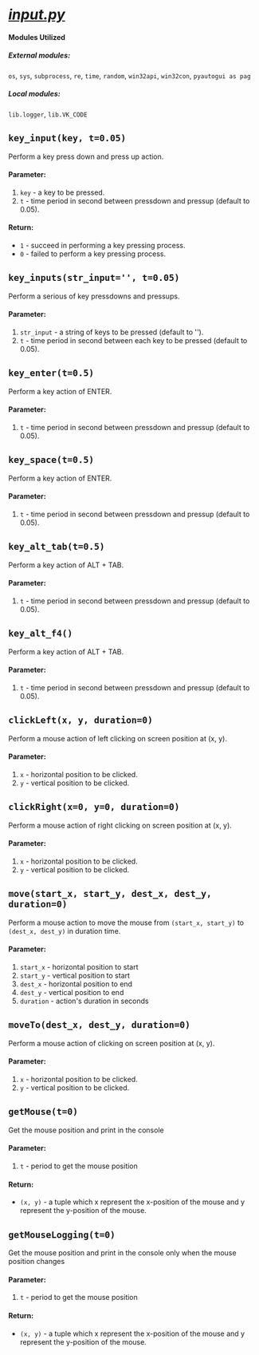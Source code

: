 # [_input.py_](/lib/input.py)

#### Modules Utilized

##### External modules:
`os`, `sys`, `subprocess`, `re`, `time`, `random`, `win32api`, `win32con`, `pyautogui as pag`

##### Local modules:
`lib.logger`, `lib.VK_CODE`

## `key_input(key, t=0.05)`

Perform a key press down and press up action.

#### Parameter:
1. `key` - a key to be pressed.
2. `t` - time period in second between pressdown and pressup (default to 0.05).

#### Return:
- `1` - succeed in performing a key pressing process.
- `0` - failed to perform a key pressing process.

## `key_inputs(str_input='', t=0.05)`

Perform a serious of key pressdowns and pressups.

#### Parameter:
1. `str_input` - a string of keys to be pressed (default to '').
2. `t` - time period in second between each key to be pressed (default to 0.05).

## `key_enter(t=0.5)`

Perform a key action of ENTER.

#### Parameter:
1. `t` - time period in second between pressdown and pressup (default to 0.05).

## `key_space(t=0.5)`

Perform a key action of ENTER.

#### Parameter:
1. `t` - time period in second between pressdown and pressup (default to 0.05).

## `key_alt_tab(t=0.5)`

Perform a key action of ALT + TAB.

#### Parameter:
1. `t` - time period in second between pressdown and pressup (default to 0.05).

## `key_alt_f4()`

Perform a key action of ALT + TAB.

#### Parameter:
1. `t` - time period in second between pressdown and pressup (default to 0.05).

## `clickLeft(x, y, duration=0)`

Perform a mouse action of left clicking on screen position at (x, y).

#### Parameter:
1. `x` - horizontal position to be clicked.
2. `y` - vertical position to be clicked.

## `clickRight(x=0, y=0, duration=0)`

Perform a mouse action of right clicking on screen position at (x, y).

#### Parameter:
1. `x` - horizontal position to be clicked.
2. `y` - vertical position to be clicked.

## `move(start_x, start_y, dest_x, dest_y, duration=0)`

Perform a mouse action to move the mouse from `(start_x, start_y)` to `(dest_x, dest_y)` in duration time.

#### Parameter:
1. `start_x` - horizontal position to start
2. `start_y` - vertical position to start
3. `dest_x` - horizontal position to end
4. `dest_y` - vertical position to end
5. `duration` - action's duration in seconds

## `moveTo(dest_x, dest_y, duration=0)`

Perform a mouse action of clicking on screen position at (x, y).

#### Parameter:
1. `x` - horizontal position to be clicked.
2. `y` - vertical position to be clicked.

## `getMouse(t=0)`

Get the mouse position and print in the console

#### Parameter:
1. `t` - period to get the mouse position

#### Return:
- `(x, y)` - a tuple which x represent the x-position of the mouse and y represent the y-position of the mouse.

## `getMouseLogging(t=0)`

Get the mouse position and print in the console only when the mouse position changes

#### Parameter:
1. `t` - period to get the mouse position

#### Return:
- `(x, y)` - a tuple which x represent the x-position of the mouse and y represent the y-position of the mouse.